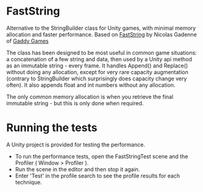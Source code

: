 # FastString
Alternative to the StringBuilder class for Unity games, with minimal memory allocation and faster performance.
Based on [FastString](https://www.reddit.com/r/Unity3D/comments/3zz62z/alternative_to_stringbuilder_without_memory/) by Nicolas Gadenne of [Gaddy Games](http://gaddygames.com/site/)

The class has been designed to be most useful in common game situations: a concatenation of a few string and data, then used by a Unity api method as an immutable string - every frame. 
It handles Append() and Replace() without doing any allocation, except for very rare capacity augmentation (contrary to StringBuilder which surprisingly does capacity change very often). 
It also appends float and int numbers without any allocation. 

The only common memory allocation is when you retrieve the final immutable string - but this is only done when required.

# Running the tests

A Unity project is provided for testing the performance.

- To run the performance tests, open the FastStringTest scene and the Profiler ( Window > Profiler ).
- Run the scene in the editor and then stop it again.
- Enter 'Test' in the profile search to see the profile results for each technique.
